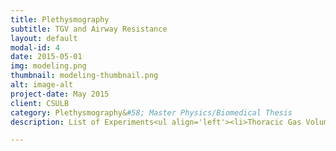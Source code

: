 ```yaml
---
title: Plethysmography
subtitle: TGV and Airway Resistance
layout: default
modal-id: 4
date: 2015-05-01
img: modeling.png
thumbnail: modeling-thumbnail.png
alt: image-alt
project-date: May 2015
client: CSULB
category: Plethysmography&#58; Master Physics/Biomedical Thesis
description: List of Experiments<ul align='left'><li>Thoracic Gas Volume</li><li>Airway Resistance</li></ul>

---
```

